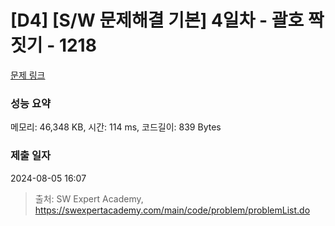 # [D4] [S/W 문제해결 기본] 4일차 - 괄호 짝짓기 - 1218 

[문제 링크](https://swexpertacademy.com/main/code/problem/problemDetail.do?contestProbId=AV14eWb6AAkCFAYD) 

### 성능 요약

메모리: 46,348 KB, 시간: 114 ms, 코드길이: 839 Bytes

### 제출 일자

2024-08-05 16:07



> 출처: SW Expert Academy, https://swexpertacademy.com/main/code/problem/problemList.do